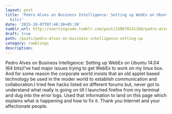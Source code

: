 ```yaml
---
layout: post
title: 'Pedro Alves on Business Intelligence: Setting up WebEx on Ubuntu 14.04 (64
  bits)'
date: '2015-10-07T07:48:30+05:30'
tumblr_url: http://snortingcode.tumblr.com/post/130678141160/pedro-alves-on-business-intelligence-setting-up
draft: true
path: /posts/pedro-alves-on-business-intelligence-setting-up
category: ramblings
description:
---
```

Pedro Alves on Business Intelligence: Setting up WebEx on Ubuntu 14.04 (64 bits)I’ve had major issues trying to get WebEx to work on my linux box. And for some reason the corporate world insists that an old applet based technology be used in the moder world to establish communication and collaboration.I tried few hacks listed on different forums but, never got to understand what really is going on till I launched firefox from my terminal and dug into the error logs. Used that information to land on this page which explains what is happening and how to fix it. Thank you Internet and your affectionate people.
